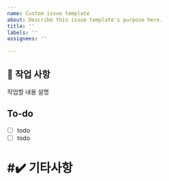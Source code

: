 ```yaml
---
name: Custom issue template
about: Describe this issue template's purpose here.
title: ''
labels: ''
assignees: ''

---
```


## 📑 작업 사항 
작업할 내용 설명 

## To-do
- [ ] todo
- [ ] todo

# #✔️ 기타사항
